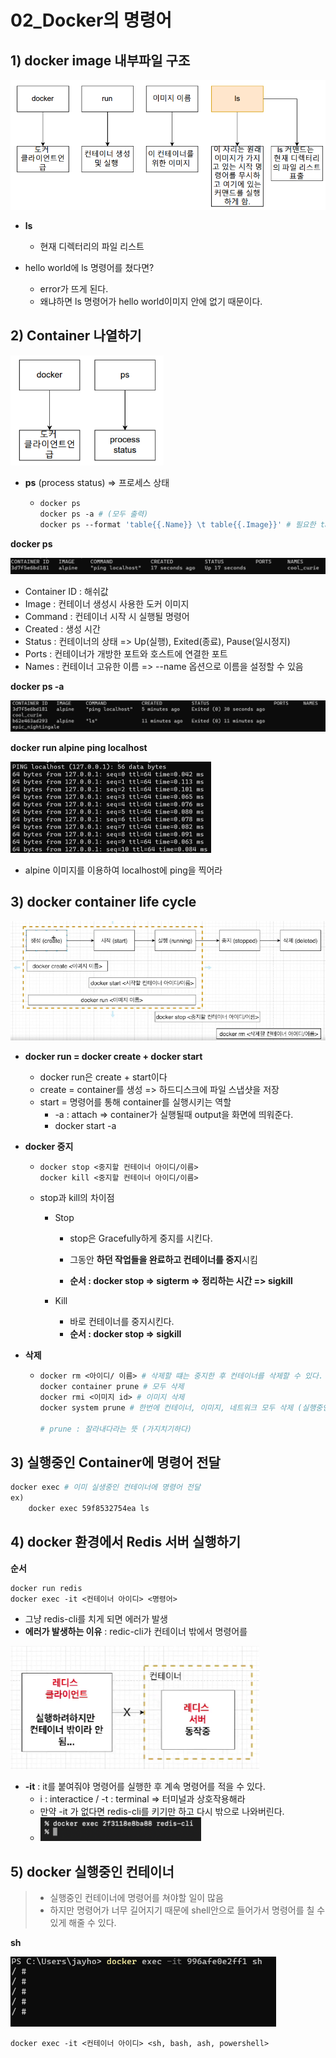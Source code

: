 # 02_Docker의 명령어



## 1) docker image 내부파일 구조

<img src="./02_Docker_command.assets/image-20230704154308377.png" alt="image-20230704154308377" style="zoom:67%;" />

- **ls**
  -  현재 디렉터리의 파일 리스트

- hello world에 ls 명령어를 쳤다면?
  - error가 뜨게 된다.
  - 왜냐하면 ls 명령어가 hello world이미지 안에 없기 때문이다.



## 2) Container 나열하기

<img src="./02_Docker_command.assets/image-20230704154939507.png" alt="image-20230704154939507" style="zoom:67%;" />

- **ps** (process status) => 프로세스 상태

  - ```dockerfile
    docker ps 
    docker ps -a # (모두 출력)
    docker ps --format 'table{{.Name}} \t table{{.Image}}' # 필요한 table만
    ```

**docker ps**

![image-20230704155217320](./02_Docker_command.assets/image-20230704155217320.png)

- Container ID : 해쉬값
- Image : 컨테이너 생성시 사용한 도커 이미지
- Command : 컨테이너 시작 시 실행될 명령어
- Created : 생성 시간 
- Status : 컨테이너의 상태 => Up(실행), Exited(종료), Pause(일시정지)
- Ports : 컨테이너가 개방한 포트와 호스트에 연결한 포트
- Names : 컨테이너 고유한 이름 => --name 옵션으로 이름을 설정할 수 있음



**docker ps -a**

![image-20230704160041096](./02_Docker_command.assets/image-20230704160041096.png)



**docker run alpine ping localhost**

<img src="./02_Docker_command.assets/image-20230704160700000.png" alt="image-20230704160700000" style="zoom:50%;" />

- alpine 이미지를 이용하여 localhost에 ping을 찍어라



## 3) docker container life cycle

![image-20230704162236931](./02_Docker_command.assets/image-20230704162236931.png)

- **docker run = docker create + docker start**
  - docker run은 create + start이다
  - create = container를 생성 => 하드디스크에 파일 스냅샷을 저장
  - start = 명령어를 통해 container를 실행시키는 역할
    - -a : attach => container가 실행될때 output을 화면에 띄워준다.
    - docker start -a <ID>



- **docker 중지**

  - ```dockerfile
    docker stop <중지할 컨테이너 아이디/이름>
    docker kill <중지할 컨테이너 아이디/이름>
    ```

  - stop과 kill의 차이점

    - Stop

      - stop은 Gracefully하게 중지를 시킨다.

      - 그동안 **하던 작업들을 완료하고 컨테이너를 중지**시킴

      - **순서 : docker stop => sigterm => 정리하는 시간 => sigkill** 

        

    - Kill

      - 바로 컨테이너를 중지시킨다. 
      - **순서 : docker stop => sigkill** 



- **삭제**

  - ```dockerfile
    docker rm <아이디/ 이름> # 삭제할 떄는 중지한 후 컨테이너를 삭제할 수 있다.
    docker container prune # 모두 삭제
    docker rmi <이미지 id> # 이미지 삭제
    docker system prune # 한번에 컨테이너, 이미지, 네트워크 모두 삭제 (실행중인건 x)
    
    # prune : 잘라내다라는 뜻 (가지치기하다)
    ```



## 3) 실행중인 Container에 명령어 전달

```dockerfile
docker exec # 이미 실생중인 컨테이너에 명령어 전달
ex)
	docker exec 59f8532754ea ls
```





## 4) docker 환경에서 Redis 서버 실행하기



**순서**

```docker
docker run redis
docker exec -it <컨테이너 아이디> <명령어>
```

- 그냥 redis-cli를 치게 되면 에러가 발생
- **에러가 발생하는 이유** : redic-cli가 컨테이너 밖에서 명령어를 

<img src="./02_Docker_command.assets/image-20230704170700381.png" alt="image-20230704170700381" style="zoom: 80%;" />



- **-it** : it를 붙여줘야 명령어를 실행한 후 계속 명령어를 적을 수 있다.
  - i : interactice / -t : terminal => 터미널과 상호작용해라
  - 만약 -it 가 없다면 redis-cli를 키기만 하고 다시 밖으로 나와버린다.
  - <img src="./02_Docker_command.assets/image-20230704170453960.png" alt="image-20230704170453960" style="zoom:50%;" />





## 5) docker 실행중인 컨테이너

> - 실행중인 컨테이너에 명령어를 쳐야할 일이 많음
> - 하지만 명령어가 너무 길어지기 때문에 shell안으로 들어가서 명령어를 칠 수 있게 해줄 수 있다.

**sh**

<img src="./02_Docker_command.assets/image-20230704171612221.png" alt="image-20230704171612221" style="zoom:67%;" />

```docker
docker exec -it <컨테이너 아이디> <sh, bash, ash, powershell>
```





















